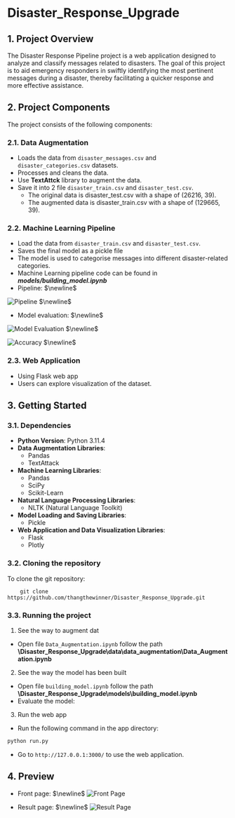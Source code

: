 # Disaster_Response_Upgrade

## 1. Project Overview
The Disaster Response Pipeline project is a web application designed to analyze and classify messages related to disasters. The goal of this project is to aid emergency responders in swiftly identifying the most pertinent messages during a disaster, thereby facilitating a quicker response and more effective assistance.

## 2. Project Components
The project consists of the following components:

### 2.1. Data Augmentation
- Loads the data from `disaster_messages.csv` and `disaster_categories.csv` datasets.
- Processes and cleans the data.
- Use **TextAttck** library to augment the data.
- Save it into 2 file `disaster_train.csv` and `disaster_test.csv`.
  - The original data is disaster_test.csv with a shape of (26216, 39).
  - The augmented data is disaster_train.csv with a shape of (129665, 39).

### 2.2. Machine Learning Pipeline
- Load the data from `disaster_train.csv` and `disaster_test.csv`.
- Saves the final model as a pickle file
- The model is used to categorise messages into different disaster-related categories.
- Machine Learning pipeline code can be found in **_models/building_model.ipynb_**
- Pipeline: $\newline$
  
![Pipeline](https://github.com/thangthewinner/Disaster_Response_Upgrade/blob/main/screenshots/ml_pipeline.png?raw=true) $\newline$

- Model evaluation: $\newline$
  
![Model Evaluation](https://github.com/thangthewinner/Disaster_Response_Upgrade/blob/main/screenshots/classification_report.png?raw=true) $\newline$

![Accuracy](https://github.com/thangthewinner/Disaster_Response_Upgrade/blob/main/screenshots/accuracy.png?raw=true) $\newline$


### 2.3. Web Application
- Using Flask web app
- Users can explore visualization of the dataset.

## 3. Getting Started

### 3.1. Dependencies
- **Python Version**: Python 3.11.4
- **Data Augmentation Libraries**:
    - Pandas
    - TextAttack
- **Machine Learning Libraries**:
    - Pandas
    - SciPy
    - Scikit-Learn
- **Natural Language Processing Libraries**:
    - NLTK (Natural Language Toolkit)
- **Model Loading and Saving Libraries**:
    - Pickle
- **Web Application and Data Visualization Libraries**: 
  - Flask
  - Plotly

### 3.2. Cloning the repository

To clone the git repository: 

    
        git clone https://github.com/thangthewinner/Disaster_Response_Upgrade.git

### 3.3. Running the project
1. See the way to augment dat

- Open file `Data_Augmentation.ipynb` follow the path **\Disaster_Response_Upgrade\data\data_augmentation\Data_Augmentation.ipynb**

2. See the way the model has been built

- Open file `building_model.ipynb` follow the path **\Disaster_Response_Upgrade\models\building_model.ipynb**
- Evaluate the model:


3. Run the web app
- Run the following command in the app directory:
```bash
python run.py
```
- Go to `http://127.0.0.1:3000/` to use the web application.

## 4. Preview
- Front page: $\newline$
![Front Page](https://github.com/thangthewinner/Disaster_Response_Upgrade/blob/main/screenshots/front_page.png?raw=true)

- Result page: $\newline$
![Result Page](https://github.com/thangthewinner/Disaster_Response_Upgrade/blob/main/screenshots/result_page.png?raw=true)
